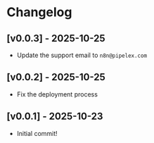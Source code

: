 # Changelog

## [v0.0.3] - 2025-10-25

- Update the support email to `n8n@pipelex.com`

## [v0.0.2] - 2025-10-25

- Fix the deployment process

## [v0.0.1] - 2025-10-23

- Initial commit!
